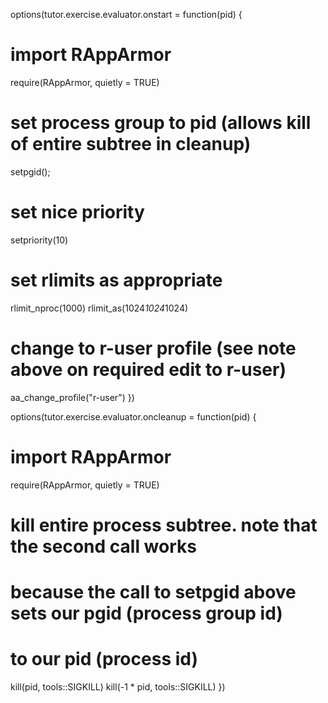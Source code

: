 options(tutor.exercise.evaluator.onstart = function(pid) {

  # import RAppArmor
  require(RAppArmor, quietly = TRUE)

  # set process group to pid (allows kill of entire subtree in cleanup)
  setpgid();
  
  # set nice priority
  setpriority(10)
  
  # set rlimits as appropriate
  rlimit_nproc(1000)
  rlimit_as(1024*1024*1024)
  
  # change to r-user profile (see note above on required edit to r-user)
  aa_change_profile("r-user")
})

options(tutor.exercise.evaluator.oncleanup = function(pid) {
  
  # import RAppArmor
  require(RAppArmor, quietly = TRUE)
  
  # kill entire process subtree. note that the second call works
  # because the call to setpgid above sets our pgid (process group id)
  # to our pid (process id)
  kill(pid, tools::SIGKILL)
  kill(-1 * pid, tools::SIGKILL)
})
